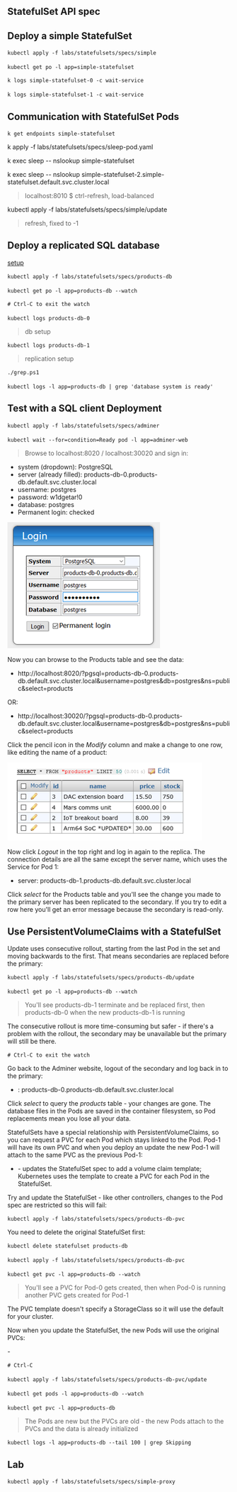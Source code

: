 
## StatefulSet API spec

## Deploy a simple StatefulSet

```
kubectl apply -f labs/statefulsets/specs/simple

kubectl get po -l app=simple-statefulset
```

```
k logs simple-statefulset-0 -c wait-service

k logs simple-statefulset-1 -c wait-service

```


## Communication with StatefulSet Pods

```
k get endpoints simple-statefulset
```

k apply -f labs/statefulsets/specs/sleep-pod.yaml

k exec sleep -- nslookup simple-statefulset

k exec sleep -- nslookup simple-statefulset-2.simple-statefulset.default.svc.cluster.local

> localhost:8010 $ ctrl-refresh, load-balanced

kubectl apply -f labs/statefulsets/specs/simple/update

> refresh, fixed to -1


## Deploy a replicated SQL database

[setup](https://github.com/sixeyed/widgetario/tree/main/src/db/postgres-replicated)

```
kubectl apply -f labs/statefulsets/specs/products-db

kubectl get po -l app=products-db --watch
```


```
# Ctrl-C to exit the watch

kubectl logs products-db-0
```

> db setup

```
kubectl logs products-db-1
```

> replication setup

```
./grep.ps1

kubectl logs -l app=products-db | grep 'database system is ready'
```

## Test with a SQL client Deployment

```
kubectl apply -f labs/statefulsets/specs/adminer

kubectl wait --for=condition=Ready pod -l app=adminer-web
```

> Browse to localhost:8020 / localhost:30020 and sign in:

* system (dropdown): PostgreSQL
* server (already filled): products-db-0.products-db.default.svc.cluster.local 
* username: postgres
* password: w1dgetar!0
* database: postgres
* Permanent login: checked

![](img/adminer-login.png)


Now you can browse to the Products table and see the data:

- http://localhost:8020/?pgsql=products-db-0.products-db.default.svc.cluster.local&username=postgres&db=postgres&ns=public&select=products

OR:

- http://localhost:30020/?pgsql=products-db-0.products-db.default.svc.cluster.local&username=postgres&db=postgres&ns=public&select=products

Click the pencil icon in the _Modify_ column and make a change to one row, like editing the name of a product:


![](img/adminer-updated.png)

Now click _Logout_ in the top right and log in again to the replica. The connection details are all the same except the server name, which uses the Service for Pod 1:

* server: products-db-1.products-db.default.svc.cluster.local 

Click _select_ for the Products table and you'll see the change you made to the primary server has been replicated to the secondary. If you try to edit a row here you'll get an error message because the secondary is read-only.

## Use PersistentVolumeClaims with a StatefulSet

Update uses consecutive rollout, starting from the last Pod in the set and moving backwards to the first. That means secondaries are replaced before the primary:

```
kubectl apply -f labs/statefulsets/specs/products-db/update

kubectl get po -l app=products-db --watch
```

> You'll see products-db-1 terminate and be replaced first, then products-db-0 when the new products-db-1 is running

The consecutive rollout is more time-consuming but safer - if there's a problem with the rollout, the secondary may be unavailable but the primary will still be there.

```
# Ctrl-C to exit the watch
```

Go back to the Adminer website, logout of the secondary and log back in to the primary:

* : products-db-0.products-db.default.svc.cluster.local

Click _select_ to query the _products_ table - your changes are gone. The database files in the Pods are saved in the container filesystem, so Pod replacements mean you lose all your data.

StatefulSets have a special relationship with PersistentVolumeClaims, so you can request a PVC for each Pod which stays linked to the Pod. Pod-1 will have its own PVC and when you deploy an update the new Pod-1 will attach to the same PVC as the previous Pod-1:

- [](labs/statefulsets/specs/products-db-pvc/statefulset-with-pvc.yaml) - updates the StatefulSet spec to add a volume claim template; Kubernetes uses the template to create a PVC for each Pod in the StatefulSet.

Try and update the StatefulSet - like other controllers, changes to the Pod spec are restricted so this will fail:

```
kubectl apply -f labs/statefulsets/specs/products-db-pvc
```

You need to delete the original StatefulSet first:

```
kubectl delete statefulset products-db

kubectl apply -f labs/statefulsets/specs/products-db-pvc

kubectl get pvc -l app=products-db --watch
```

> You'll see a PVC for Pod-0 gets created, then when Pod-0 is running another PVC gets created for Pod-1

The PVC template doesn't specify a StorageClass so it will use the default for your cluster.

Now when you update the StatefulSet, the new Pods will use the original PVCs:

-[]()

```
# Ctrl-C

kubectl apply -f labs/statefulsets/specs/products-db-pvc/update

kubectl get pods -l app=products-db --watch

kubectl get pvc -l app=products-db
```

> The Pods are new but the PVCs are old - the new Pods attach to the PVCs and the data is already initialized

```
kubectl logs -l app=products-db --tail 100 | grep Skipping
```

## Lab


```
kubectl apply -f labs/statefulsets/specs/simple-proxy
```